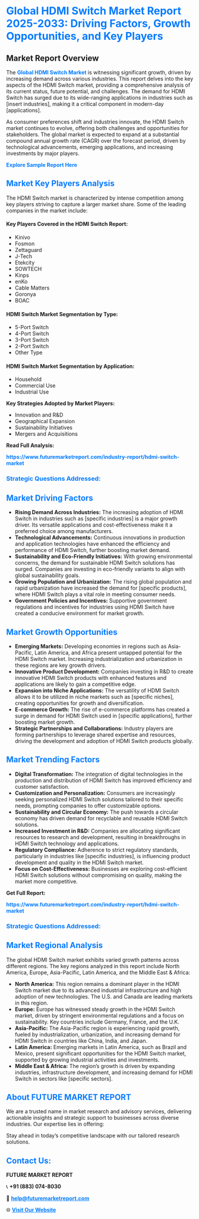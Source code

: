 <h1 style="color: #007BFF;">Global HDMI Switch Market Report 2025-2033: Driving Factors, Growth Opportunities, and Key Players</h1>

<section id="overview">
<h2>Market Report Overview</h2>
<p>The <a href="https://www.futuremarketreport.com/industry-report/hdmi-switch-market" style="color: #007BFF; text-decoration: none;"><strong>Global HDMI Switch Market</strong></a> is witnessing significant growth, driven by increasing demand across various industries. This report delves into the key aspects of the HDMI Switch market, providing a comprehensive analysis of its current status, future potential, and challenges. The demand for HDMI Switch has surged due to its wide-ranging applications in industries such as [insert industries], making it a critical component in modern-day [applications].</p>
<p>As consumer preferences shift and industries innovate, the HDMI Switch market continues to evolve, offering both challenges and opportunities for stakeholders. The global market is expected to expand at a substantial compound annual growth rate (CAGR) over the forecast period, driven by technological advancements, emerging applications, and increasing investments by major players.</p>
</section>

<section id="overview">
<p><a href="https://www.futuremarketreport.com/request-sample/reportId=87606" style="color: #007BFF; text-decoration: none;"><strong>Explore Sample Report Here</strong></a></p>
</section>

<section id="key-players">
<h2 style="color: #007BFF;">Market Key Players Analysis</h2>
<p>The HDMI Switch market is characterized by intense competition among key players striving to capture a larger market share. Some of the leading companies in the market include:</p>
<h4>Key Players Covered in the HDMI Switch Report:</h4>
<ul><li>Kinivo</li><li>Fosmon</li><li>Zettaguard</li><li>J-Tech</li><li>Etekcity</li><li>SOWTECH</li><li>Kinps</li><li>enKo</li><li>Cable Matters</li><li>Goronya</li><li>BOAC</li></ul>
<h4>HDMI Switch Market Segmentation by Type:</h4>
<ul><li>5-Port Switch</li><li>4-Port Switch</li><li>3-Port Switch</li><li>2-Port Switch</li><li>Other Type</li></ul>

<h4>HDMI Switch Market Segmentation by Application:</h4>
<ul><li>Household</li><li>Commercial Use</li><li>Industrial Use</li></ul>
<p><strong>Key Strategies Adopted by Market Players:</strong></p>
<ul>
<li>Innovation and R&D</li>
<li>Geographical Expansion</li>
<li>Sustainability Initiatives</li>
<li>Mergers and Acquisitions</li>
</ul>
</section>

<section>
<p><strong>Read Full Analysis: </strong></p><a href="https://www.futuremarketreport.com/industry-report/hdmi-switch-market" style="color: #007BFF; text-decoration: none;"><strong>https://www.futuremarketreport.com/industry-report/hdmi-switch-market</strong></a>
<h3 style="color: #007BFF;">Strategic Questions Addressed:</h3>
</section>

<section id="driving-factors">
<h2 style="color: #007BFF;">Market Driving Factors</h2>
<ul>
<li><strong>Rising Demand Across Industries:</strong> The increasing adoption of HDMI Switch in industries such as [specific industries] is a major growth driver. Its versatile applications and cost-effectiveness make it a preferred choice among manufacturers.</li>
<li><strong>Technological Advancements:</strong> Continuous innovations in production and application technologies have enhanced the efficiency and performance of HDMI Switch, further boosting market demand.</li>
<li><strong>Sustainability and Eco-Friendly Initiatives:</strong> With growing environmental concerns, the demand for sustainable HDMI Switch solutions has surged. Companies are investing in eco-friendly variants to align with global sustainability goals.</li>
<li><strong>Growing Population and Urbanization:</strong> The rising global population and rapid urbanization have increased the demand for [specific products], where HDMI Switch plays a vital role in meeting consumer needs.</li>
<li><strong>Government Policies and Incentives:</strong> Supportive government regulations and incentives for industries using HDMI Switch have created a conducive environment for market growth.</li>
</ul>
</section>

<section id="growth-opportunities">
<h2 style="color: #007BFF;">Market Growth Opportunities</h2>
<ul>
<li><strong>Emerging Markets:</strong> Developing economies in regions such as Asia-Pacific, Latin America, and Africa present untapped potential for the HDMI Switch market. Increasing industrialization and urbanization in these regions are key growth drivers.</li>
<li><strong>Innovative Product Development:</strong> Companies investing in R&D to create innovative HDMI Switch products with enhanced features and applications are likely to gain a competitive edge.</li>
<li><strong>Expansion into Niche Applications:</strong> The versatility of HDMI Switch allows it to be utilized in niche markets such as [specific niches], creating opportunities for growth and diversification.</li>
<li><strong>E-commerce Growth:</strong> The rise of e-commerce platforms has created a surge in demand for HDMI Switch used in [specific applications], further boosting market growth.</li>
<li><strong>Strategic Partnerships and Collaborations:</strong> Industry players are forming partnerships to leverage shared expertise and resources, driving the development and adoption of HDMI Switch products globally.</li>
</ul>
</section>

<section id="trending-factors">
<h2 style="color: #007BFF;">Market Trending Factors</h2>
<ul>
<li><strong>Digital Transformation:</strong> The integration of digital technologies in the production and distribution of HDMI Switch has improved efficiency and customer satisfaction.</li>
<li><strong>Customization and Personalization:</strong> Consumers are increasingly seeking personalized HDMI Switch solutions tailored to their specific needs, prompting companies to offer customizable options.</li>
<li><strong>Sustainability and Circular Economy:</strong> The push towards a circular economy has driven demand for recyclable and reusable HDMI Switch solutions.</li>
<li><strong>Increased Investment in R&D:</strong> Companies are allocating significant resources to research and development, resulting in breakthroughs in HDMI Switch technology and applications.</li>
<li><strong>Regulatory Compliance:</strong> Adherence to strict regulatory standards, particularly in industries like [specific industries], is influencing product development and quality in the HDMI Switch market.</li>
<li><strong>Focus on Cost-Effectiveness:</strong> Businesses are exploring cost-efficient HDMI Switch solutions without compromising on quality, making the market more competitive.</li>
</ul>
</section>

<section>
<p><strong>Get Full Report: </strong></p><a href="https://www.futuremarketreport.com/industry-report/hdmi-switch-market" style="color: #007BFF; text-decoration: none;"><strong>https://www.futuremarketreport.com/industry-report/hdmi-switch-market</strong></a>
<h3 style="color: #007BFF;">Strategic Questions Addressed:</h3>
</section>


<section id="regional-analysis">
<h2 style="color: #007BFF;">Market Regional Analysis</h2>
<p>The global HDMI Switch market exhibits varied growth patterns across different regions. The key regions analyzed in this report include North America, Europe, Asia-Pacific, Latin America, and the Middle East & Africa:</p>
<ul>
<li><strong>North America:</strong> This region remains a dominant player in the HDMI Switch market due to its advanced industrial infrastructure and high adoption of new technologies. The U.S. and Canada are leading markets in this region.</li>
<li><strong>Europe:</strong> Europe has witnessed steady growth in the HDMI Switch market, driven by stringent environmental regulations and a focus on sustainability. Key countries include Germany, France, and the U.K.</li>
<li><strong>Asia-Pacific:</strong> The Asia-Pacific region is experiencing rapid growth, fueled by industrialization, urbanization, and increasing demand for HDMI Switch in countries like China, India, and Japan.</li>
<li><strong>Latin America:</strong> Emerging markets in Latin America, such as Brazil and Mexico, present significant opportunities for the HDMI Switch market, supported by growing industrial activities and investments.</li>
<li><strong>Middle East & Africa:</strong> The region’s growth is driven by expanding industries, infrastructure development, and increasing demand for HDMI Switch in sectors like [specific sectors].</li>
</ul>
</section>

<footer>
<h2 style="color: #007BFF;">About FUTURE MARKET REPORT</h2>
<p>We are a trusted name in market research and advisory services, delivering actionable insights and strategic support to businesses across diverse industries. Our expertise lies in offering:</p>

<p>Stay ahead in today’s competitive landscape with our tailored research solutions.</p>

<h2 style="color: #007BFF;">Contact Us:</h2>
<p><strong>FUTURE MARKET REPORT</strong></p>
<p>📞 <strong>+91 (883) 074-8030</strong></p>
<p>📧 <strong><a href="mailto:help@futuremarketreport.com" style="color: #007BFF;">help@futuremarketreport.com</a></strong></p>
<p>🌐 <strong><a href="https://www.futuremarketreport.com/" style="color: #007BFF;">Visit Our Website</a></strong></p>
</footer>